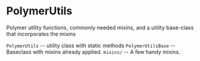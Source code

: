 # PolymerUtils

Polymer utility functions, commonly needed mixins, and a utility base-class that incorporates the mixins

`PolymerUtils` -- utility class with static methods
`PolymerUtilsBase` -- Baseclass with mixins already applied.
`mixins/` -- A few handy mixins.
